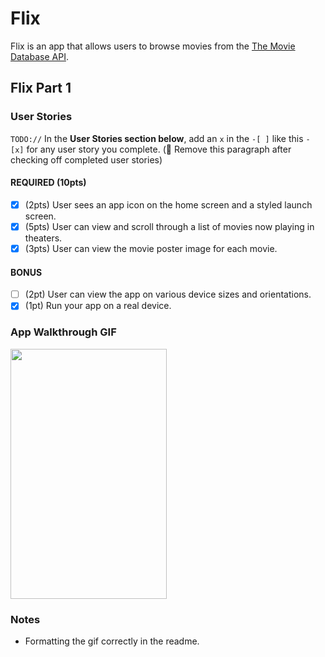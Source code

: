 # Flix

Flix is an app that allows users to browse movies from the [The Movie Database API](http://docs.themoviedb.apiary.io/#).


## Flix Part 1

### User Stories
`TODO://` In the **User Stories section below**, add an `x` in the `-[ ]` like this `- [x]` for any user story you complete. (🚫 Remove this paragraph after checking off completed user stories)

#### REQUIRED (10pts)
- [x] (2pts) User sees an app icon on the home screen and a styled launch screen.
- [x] (5pts) User can view and scroll through a list of movies now playing in theaters.
- [x] (3pts) User can view the movie poster image for each movie.

#### BONUS
- [ ] (2pt) User can view the app on various device sizes and orientations.
- [x] (1pt) Run your app on a real device.

### App Walkthrough GIF

<blockquote class="imgur-embed-pub" lang="en" data-id="a/ouoB1Ku" data-context="false" ><a href="//imgur.com/a/ouoB1Ku"></a></blockquote><script async src="//s.imgur.com/min/embed.js" charset="utf-8"></script>

<img src="https://imgur.com/a/6rXc966.gif" width="250" height="400"><br>

### Notes

- Formatting the gif correctly in the readme. 

